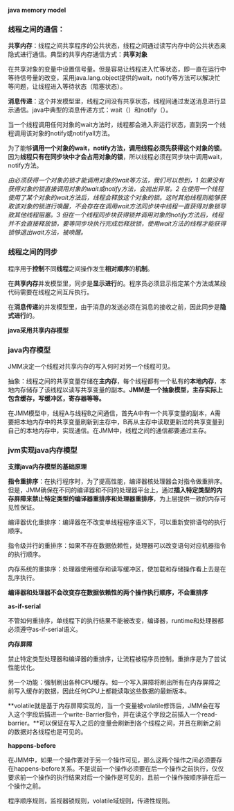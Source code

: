 **java memory model**

### 线程之间的通信：

**共享内存**：线程之间共享程序的公共状态，线程之间通过读写内存中的公共状态来隐式进行通信。典型的共享内存通信方式：**共享对象**

在共享对象的变量中设置信号量。但是容易让线程进入忙等状态，即一直在运行中等待信号量的改变，采用java.lang.object提供的wait，notify等方法可以解决忙等问题，让线程进入等待状态（阻塞状态）。

**消息传递**：这个并发模型里，线程之间没有共享状态，线程间通过发送消息进行显示通信。java中典型的消息传递方式：wait（）和notify（）。

当一个线程调用任何对象的wait方法时，线程都会进入非运行状态，直到另一个线程调用该对象的notify或notifyall方法。

为了能够**调用一个对象的wait，notify方法，调用线程必须先获得这个对象的锁**。因为**线程只有在同步块中才会占用对象的锁**，所以线程必须在同步块中调用wait，notify方法。

*由必须获得一个对象的锁才能调用对象的wait等方法，我们可以想到，1 如果没有获得对象的锁直接调用对象的wait或notify方法，会抛出异常。2 在使用一个线程使用了某个对象的wait方法后，线程会释放这个对象的锁。这时其他线程则能够获取该对象的锁进行唤醒，不会存在在调用wait方法同步块中线程一直获得对象锁导致其他线程阻塞。3 但在一个线程同步块获得锁并调用对象的notify方法后，线程并不会直接释放锁，要等同步块执行完成后释放锁，使用wait方法的线程才能获得锁够退出wait方法，被唤醒。*

### 线程之间的同步

程序用于**控制**不同**线程**之间操作发生**相对顺序**的**机制**。

在**共享内存**并发模型里，同步是**显示进行**的。程序员必须显示指定某个方法或某段代码需要在线程之间互斥执行。

在**消息传递**的并发模型里，由于消息的发送必须在消息的接收之前，因此同步是**隐式进行**的。

**java采用共享内存模型**

### java内存模型

JMM决定一个线程对共享内存的写入何时对另一个线程可见。

抽象：线程之间的共享变量存储在**主内存**，每个线程都有一个私有的**本地内存**，本地内存储存了该线程以读写共享变量的副本。**JMM是一个抽象模型，主存实际上包含缓存，写缓冲区，寄存器等等。**

在JMM模型中，线程A与线程B之间通信，首先A中有一个共享变量的副本，A需要把本地内存中的共享变量刷新到主存中，B再从主存中读取更新过的共享变量到自己的本地内存中，实现通信。在JMM中，线程之间的通信都要通过主存。

### jvm实现java内存模型



**支撑java内存模型的基础原理**

**指令重排序**：在执行程序时，为了提高性能，编译器核处理器会对指令做重排序。但是，JMM确保在不同的编译器和不同的处理器平台上，通过**插入特定类型的内存屏障来禁止特定类型的编译器重排序和处理器重排序**，为上层提供一致的内存可见性保证。

编译器优化重排序：编译器在不改变单线程程序语义下，可以重新安排语句的执行顺序。

指令级并行的重排序：如果不存在数据依赖性，处理器可以改变语句对应机器指令的执行顺序。

内存系统的重排序：处理器使用缓存和读写缓冲区，使加载和存储操作看上去是在乱序执行。

**编译器和处理器不会改变存在数据依赖性的两个操作执行顺序，不会重排序**

**as-if-serial**

不管如何重排序，单线程下的执行结果不能被改变，编译器，runtime和处理器都必须遵守as-if-serial语义。

**内存屏障**

禁止特定类型处理器和编译器的重排序，让流程被程序员控制。重排序是为了尝试性能优化。

另一个功能：强制刷出各种CPU缓存。如一个写入屏障将刷出所有在内存屏障之前写入缓存的数据，因此任何CPU上都能读取这些数据的最新版本。

**volatile就是基于内存屏障实现的，当一个变量被volatile修饰后，JMM会在写入这个字段后插进一个write-Barrier指令，并在读这个字段之前插入一个read-barrier。**可以保证在写入之后的变量会刷新到各个线程之间，并且在刷新之前的数据对各线程也是可见的。

**happens-before**

在JMM中，如果一个操作要对于另一个操作可见，那么这两个操作之间必须要存在happens-before关系。不是说前一个操作必须要在后一个操作之前执行，仅仅要求前一个操作的执行结果对后一个操作是可见的，且前一个操作按顺序排在后一个操作之前。

程序顺序规则，监视器锁规则，volatile域规则，传递性规则。